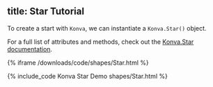 title: Star Tutorial
---

To create a start with `Konva`, we can instantiate a `Konva.Star()` object.

For a full list of attributes and methods, check out the [Konva.Star documentation](https://konvajs.github.io/api/Konva.Star.html).

{% iframe /downloads/code/shapes/Star.html %}

{% include_code Konva Star Demo shapes/Star.html %}
